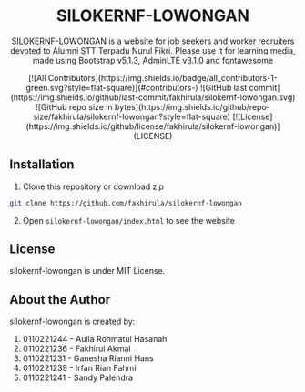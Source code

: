 <h1 align="center">SILOKERNF-LOWONGAN</h1>
<p align="center">SILOKERNF-LOWONGAN is a website for job seekers and worker recruiters devoted to Alumni STT Terpadu Nurul Fikri. Please use it for learning media, made using Bootstrap v5.1.3, AdminLTE v3.1.0 and fontawesome</p>
<p align="center">
[![All Contributors](https://img.shields.io/badge/all_contributors-1-green.svg?style=flat-square)](#contributors-)
![GitHub last commit](https://img.shields.io/github/last-commit/fakhirula/silokernf-lowongan.svg)
![GitHub repo size in bytes](https://img.shields.io/github/repo-size/fakhirula/silokernf-lowongan?style=flat-square)
[![License](https://img.shields.io/github/license/fakhirula/silokernf-lowongan)](LICENSE)
</p>

## Installation
1. Clone this repository or download zip
```bash
git clone https://github.com/fakhirula/silokernf-lowongan
```
2. Open `silokernf-lowongan/index.html` to see the website

## License
silokernf-lowongan is under MIT License.

## About the Author
silokernf-lowongan is created by:
1. 0110221244 - Aulia Rohmatul Hasanah
2. 0110221236 - Fakhirul Akmal
3. 0110221231 - Ganesha Rianni Hans
4. 0110221239 - Irfan Rian Fahmi
5. 0110221241 - Sandy Palendra
